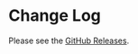 # Change Log

Please see the [GitHub Releases](https://github.com/microsoft/vscode-azurearcenabledmachines/releases).
